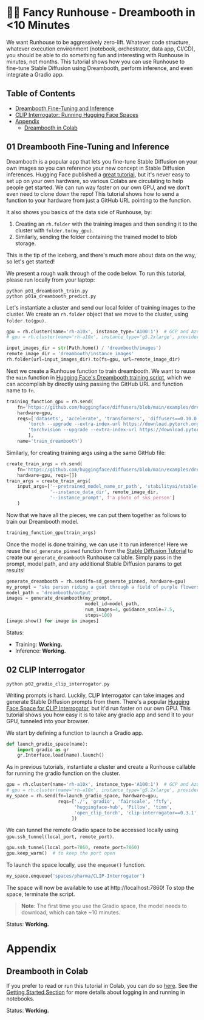 # 🧑‍🎨 Fancy Runhouse - Dreambooth in <10 Minutes

We want Runhouse to be aggressively zero-lift. Whatever code
structure, whatever execution environment (notebook, 
orchestrator, data app, CI/CD), you should be able to do something fun
and interesting with Runhouse in minutes, not months. This tutorial
shows how you can use Runhouse to fine-tune Stable Diffusion using
Dreambooth, perform inference, and even integrate a Gradio app.

## Table of Contents
- [Dreambooth Fine-Tuning and Inference](#01-dreambooth-fine-tuning-and-inference)
- [CLIP Interrogator: Running Hugging Face Spaces](#02-clip-interrogator)
- [Appendix](#appendix)
    - [Dreambooth in Colab](#dreambooth-in-colab)

## 01 Dreambooth Fine-Tuning and Inference

Dreambooth is a popular app that lets you fine-tune Stable Diffusion on your
own images so you can reference your new concept in Stable Diffusion inferences.
Hugging Face published a [great tutorial](https://huggingface.co/blog/dreambooth),
but it's never easy to set up on your own hardware, so various Colabs are circulating
to help people get started. We can run way faster on our own GPU, and we don't even 
need to clone down the repo! This tutorial shows how to send a function to your 
hardware from just a GitHub URL pointing to the function.

It also shows you basics of the data side of Runhouse, by:
1) Creating an `rh.folder` with the training images and then sending it to the
cluster with `folder.to(my_gpu)`. 
2) Similarly, sending the folder containing the trained model to blob storage.

This is the tip of the iceberg, and there's much more about data on the way, so
let's get started!

We present a rough walk through of the code below.
To run this tutorial, please run locally from your laptop:
```commandline
python p01_dreambooth_train.py
python p01a_dreambooth_predict.py
```

Let's instantiate a cluster and send our local folder of training images to the
cluster. We create an `rh.folder` object that we move to the cluster, using
`folder.to(gpu)`.

```python
gpu = rh.cluster(name='rh-a10x', instance_type='A100:1')  # GCP and Azure
# gpu = rh.cluster(name='rh-a10x', instance_type='g5.2xlarge', provider='aws')  # AWS

input_images_dir = str(Path.home() / 'dreambooth/images')
remote_image_dir = 'dreambooth/instance_images'
rh.folder(url=input_images_dir).to(fs=gpu, url=remote_image_dir)
```

Next we create a Runhouse function to train dreambooth.
We want to reuse the `main` function in 
[Hugging Face's Dreambooth training script](https://github.com/huggingface/diffusers/blob/main/examples/dreambooth/train_dreambooth.py),
which we can accomplish by directly using passing the GitHub URL and function
name to `fn`.

```python
training_function_gpu = rh.send(
    fn='https://github.com/huggingface/diffusers/blob/main/examples/dreambooth/train_dreambooth.py:main',
    hardware=gpu,
    reqs=['datasets', 'accelerate', 'transformers', 'diffusers==0.10.0',
        'torch --upgrade --extra-index-url https://download.pytorch.org/whl/cu117',
        'torchvision --upgrade --extra-index-url https://download.pytorch.org/whl/cu117'
        ],
    name='train_dreambooth')
```

Similarly, for creating training args using a the same GitHub file:
```python
create_train_args = rh.send(
    fn='https://github.com/huggingface/diffusers/blob/main/examples/dreambooth/train_dreambooth.py:parse_args',
    hardware=gpu, reqs=[])
train_args = create_train_args(
    input_args=['--pretrained_model_name_or_path', 'stabilityai/stable-diffusion-2-base',
                '--instance_data_dir', remote_image_dir,
                '--instance_prompt', f'a photo of sks person']
    )
```

Now that we have all the pieces, we can put them together as follows to train
our Dreambooth model.

```python
training_function_gpu(train_args)
```

Once the model is done training, we can use it to run inference! Here we reuse the
`sd_generate_pinned` function from the [Stable Diffusion Tutorial](../t01_Stable_Diffusion/)
to create our `generate_dreambooth` Runhouse callable. Simply pass in the
prompt, model path, and any additional Stable Diffusion params to get results!

```python
generate_dreambooth = rh.send(fn=sd_generate_pinned, hardware=gpu)
my_prompt = "sks person riding a goat through a field of purple flowers"
model_path = 'dreambooth/output'
images = generate_dreambooth(my_prompt,
                             model_id=model_path,
                             num_images=4, guidance_scale=7.5,
                             steps=100)
[image.show() for image in images]
```

Status:
* Training: **Working.**
* Inference: **Working.**

## 02 CLIP Interrogator
```commandline
python p02_gradio_clip_interrogator.py
```

Writing prompts is hard. Luckily, CLIP Interrogator can take images and generate
Stable Diffusion prompts from them. There's a popular [Hugging Face Space for CLIP 
Interrogator](https://huggingface.co/spaces/pharma/CLIP-Interrogator), but it'd run 
faster on our own GPU. This tutorial shows you how easy it is to take any gradio app 
and send it to your GPU, tunneled into your browser.

We start by defining a function to launch a Gradio app.

```python
def launch_gradio_space(name):
    import gradio as gr
    gr.Interface.load(name).launch()
```

As in previous tutorials, instantiate a cluster and create a Runhouse callable for
running the gradio function on the cluster.

```python
gpu = rh.cluster(name='rh-a10x', instance_type='A100:1')  # GCP and Azure
# gpu = rh.cluster(name='rh-a10x', instance_type='g5.2xlarge', provider='aws')  # AWS
my_space = rh.send(fn=launch_gradio_space, hardware=gpu,
                   reqs=['./', 'gradio', 'fairscale', 'ftfy',
                         'huggingface-hub', 'Pillow', 'timm',
                         'open_clip_torch', 'clip-interrogator==0.3.1',
                        ])
```

We can tunnel the remote Gradio space to be accessed locally using
`gpu.ssh_tunnel(local_port, remote_port)`. 

```python
gpu.ssh_tunnel(local_port=7860, remote_port=7860)
gpu.keep_warm()  # to keep the port open
```

To launch the space locally, use the `enqueue()` function.

```python
my_space.enqueue('spaces/pharma/CLIP-Interrogator')
```

The space will now be available to use at http://localhost:7860!
To stop the space, terminate the script.

>**Note**:
The first time you use the Gradio space, the model needs to download, which can
take ~10 minutes.


Status: **Working.**

# Appendix

## Dreambooth in Colab

If you prefer to read or run this tutorial in Colab, you can do so 
[here](https://colab.research.google.com/github/run-house/tutorials/blob/main/t02_Dreambooth/x01_Colab_Dreambooth.ipynb).
See the [Getting Started Section](../00_Getting_Started/README.md) for more details
about logging in and running in notebooks.

Status: **Working.**